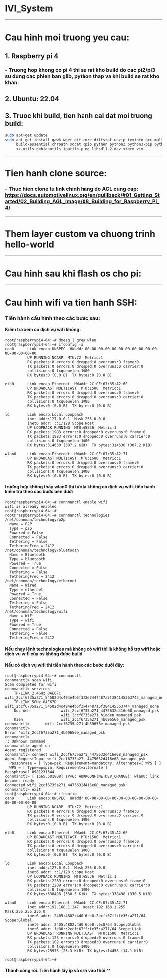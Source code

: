 # IVI_System

---
# Cau hinh moi truong yeu cau:
## 1. Raspberry pi 4
### - Truong hop khong co pi 4 thi se rat kho build do cac pi2/pi3 su dung cac phien ban glib, python thap va khi build se rat kho khan.
## 2. Ubuntu: 22.04

## 3. Truoc khi build, tien hanh cai dat moi truong build:

```bash
sudo apt-get update
sudo apt-get install gawk wget git-core diffstat unzip texinfo gcc-multilib \
     build-essential chrpath socat cpio python python3 python3-pip python3-pexpect \
     xz-utils debianutils iputils-ping libsdl1.2-dev xterm vim
```
---
# Tien hanh clone source:
### - Thuc hien clone tu link chinh hang do AGL cung cap: https://docs.automotivelinux.org/en/quillback/#01_Getting_Started/02_Building_AGL_Image/08_Building_for_Raspberry_Pi_4/

---
# Them layer custom va chuong trinh hello-world

--- 
# Cau hinh sau khi flash os cho pi:

---
# Cau hinh wifi va tien hanh SSH:
### Tiến hành cấu hình theo các bước sau:
#### Kiểm tra xem có dịch vụ wifi không:
```
root@raspberrypi4-64:~# dmesg | grep wlan
root@raspberrypi4-64:~# ifconfig -a
can0      Link encap:UNSPEC  HWaddr 00-00-00-00-00-00-00-00-00-00-00-00-00-00-00-00
          UP RUNNING NOARP  MTU:72  Metric:1
          RX packets:0 errors:0 dropped:0 overruns:0 frame:0
          TX packets:0 errors:0 dropped:0 overruns:0 carrier:0
          collisions:0 txqueuelen:1000
          RX bytes:0 (0.0 B)  TX bytes:0 (0.0 B)

eth0      Link encap:Ethernet  HWaddr 2C:CF:67:35:A2:6F
          UP BROADCAST MULTICAST  MTU:1500  Metric:1
          RX packets:0 errors:0 dropped:0 overruns:0 frame:0
          TX packets:0 errors:0 dropped:0 overruns:0 carrier:0
          collisions:0 txqueuelen:1000
          RX bytes:0 (0.0 B)  TX bytes:0 (0.0 B)

lo        Link encap:Local Loopback
          inet addr:127.0.0.1  Mask:255.0.0.0
          inet6 addr: ::1/128 Scope:Host
          UP LOOPBACK RUNNING  MTU:65536  Metric:1
          RX packets:1983 errors:0 dropped:0 overruns:0 frame:0
          TX packets:1983 errors:0 dropped:0 overruns:0 carrier:0
          collisions:0 txqueuelen:1000
          RX bytes:314630 (307.2 KiB)  TX bytes:314630 (307.2 KiB)

wlan0     Link encap:Ethernet  HWaddr 2C:CF:67:35:A2:71
          UP BROADCAST MULTICAST  MTU:1500  Metric:1
          RX packets:0 errors:0 dropped:0 overruns:0 frame:0
          TX packets:0 errors:0 dropped:0 overruns:0 carrier:0
          collisions:0 txqueuelen:1000
          RX bytes:0 (0.0 B)  TX bytes:0 (0.0 B)
```
#### trường hợp không thấy wlan0 thì tức là không có dịch vụ wifi. tiến hành kiểm tra theo các bước bên dưới
```
root@raspberrypi4-64:~# connmanctl enable wifi
wifi is already enabled
root@raspberrypi4-64:~#
root@raspberrypi4-64:~# connmanctl technologies
/net/connman/technology/p2p
  Name = P2P
  Type = p2p
  Powered = False
  Connected = False
  Tethering = False
  TetheringFreq = 2412
/net/connman/technology/bluetooth
  Name = Bluetooth
  Type = bluetooth
  Powered = True
  Connected = False
  Tethering = False
  TetheringFreq = 2412
/net/connman/technology/ethernet
  Name = Wired
  Type = ethernet
  Powered = True
  Connected = False
  Tethering = False
  TetheringFreq = 2412
/net/connman/technology/wifi
  Name = WiFi
  Type = wifi
  Powered = True
  Connected = False
  Tethering = False
  TetheringFreq = 2412
```
#### Nếu chạy lệnh technologies mà không có wifi thì là không hỗ trợ wifi hoặc dịch vụ wifi của os không được build
#### Nếu có dịch vụ wifi thì tiến hành theo các bước dưới đây:
```
root@raspberrypi4-64:~# connmanctl
connmanctl> scan wifi
Scan completed for wifi
connmanctl> services
    TP-LINK_2.4GHz_8AE67C wifi_2ccf6735a271_54502d4c494e4b5f322e3447487a5f384145363743_managed_none
    TP-LINK_5GHz_8AE67D  wifi_2ccf6735a271_54502d4c494e4b5f3547487a5f384145363744_managed_none
    Duc-Anh              wifi_2ccf6735a271_4475632d416e68_managed_psk
                         wifi_2ccf6735a271_hidden_managed_psk
    Kien                 wifi_2ccf6735a271_4b69656e_managed_psk
connmanctl>       wifi_2ccf6735a271_4b69656e_managed_psk
connmanctl>
Error 'wifi_2ccf6735a271_4b69656e_managed_psk
connmanctl>
': Unknown command
connmanctl> agent on
Agent registered
connmanctl> connect wifi_2ccf6735a271_4475632d416e68_managed_psk
Agent RequestInput wifi_2ccf6735a271_4475632d416e68_managed_psk
  Passphrase = [ Type=psk, Requirement=mandatory, Alternates=[ WPS ] ]
  WPS = [ Type=wpspin, Requirement=alternate ]
Passphrase? 0981231344
connmanctl> [ 1565.501808] IPv6: ADDRCONF(NETDEV_CHANGE): wlan0: link becomes ready
Connected wifi_2ccf6735a271_4475632d416e68_managed_psk
connmanctl> exit
root@raspberrypi4-64:~# ifconfig
can0      Link encap:UNSPEC  HWaddr 00-00-00-00-00-00-00-00-00-00-00-00-00-00-00-00
          UP RUNNING NOARP  MTU:72  Metric:1
          RX packets:0 errors:0 dropped:0 overruns:0 frame:0
          TX packets:0 errors:0 dropped:0 overruns:0 carrier:0
          collisions:0 txqueuelen:1000
          RX bytes:0 (0.0 B)  TX bytes:0 (0.0 B)

eth0      Link encap:Ethernet  HWaddr 2C:CF:67:35:A2:6F
          UP BROADCAST MULTICAST  MTU:1500  Metric:1
          RX packets:0 errors:0 dropped:0 overruns:0 frame:0
          TX packets:0 errors:0 dropped:0 overruns:0 carrier:0
          collisions:0 txqueuelen:1000
          RX bytes:0 (0.0 B)  TX bytes:0 (0.0 B)

lo        Link encap:Local Loopback
          inet addr:127.0.0.1  Mask:255.0.0.0
          inet6 addr: ::1/128 Scope:Host
          UP LOOPBACK RUNNING  MTU:65536  Metric:1
          RX packets:2289 errors:0 dropped:0 overruns:0 frame:0
          TX packets:2289 errors:0 dropped:0 overruns:0 carrier:0
          collisions:0 txqueuelen:1000
          RX bytes:338498 (330.5 KiB)  TX bytes:338498 (330.5 KiB)

wlan0     Link encap:Ethernet  HWaddr 2C:CF:67:35:A2:71
          inet addr:192.168.1.247  Bcast:192.168.1.255  Mask:255.255.255.0
          inet6 addr: 2405:4802:4d0:6ce0:2ecf:67ff:fe35:a271/64 Scope:Global
          inet6 addr: 2405:4802:4d0:6ce0::6c8/64 Scope:Global
          inet6 addr: fe80::2ecf:67ff:fe35:a271/64 Scope:Link
          UP BROADCAST RUNNING MULTICAST  MTU:1500  Metric:1
          RX packets:123 errors:0 dropped:0 overruns:0 frame:0
          TX packets:102 errors:0 dropped:0 overruns:0 carrier:0
          collisions:0 txqueuelen:1000
          RX bytes:25975 (25.3 KiB)  TX bytes:14458 (14.1 KiB)

root@raspberrypi4-64:~#

```
#### Thành công rồi. Tiến hành lấy ip và ssh vào thôi ^^